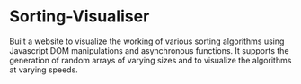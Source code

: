 # Sorting-Visualiser
Built a website to visualize the working of various sorting algorithms using Javascript DOM manipulations and asynchronous functions. It supports the generation of random arrays of varying sizes and to visualize the algorithms at varying speeds.
